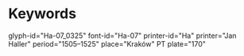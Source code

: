 # Keywords
glyph-id="Ha-07_0325"
font-id="Ha-07"
printer-id="Ha"
printer="Jan Haller"
period="1505–1525"
place="Kraków"
PT plate="170"
